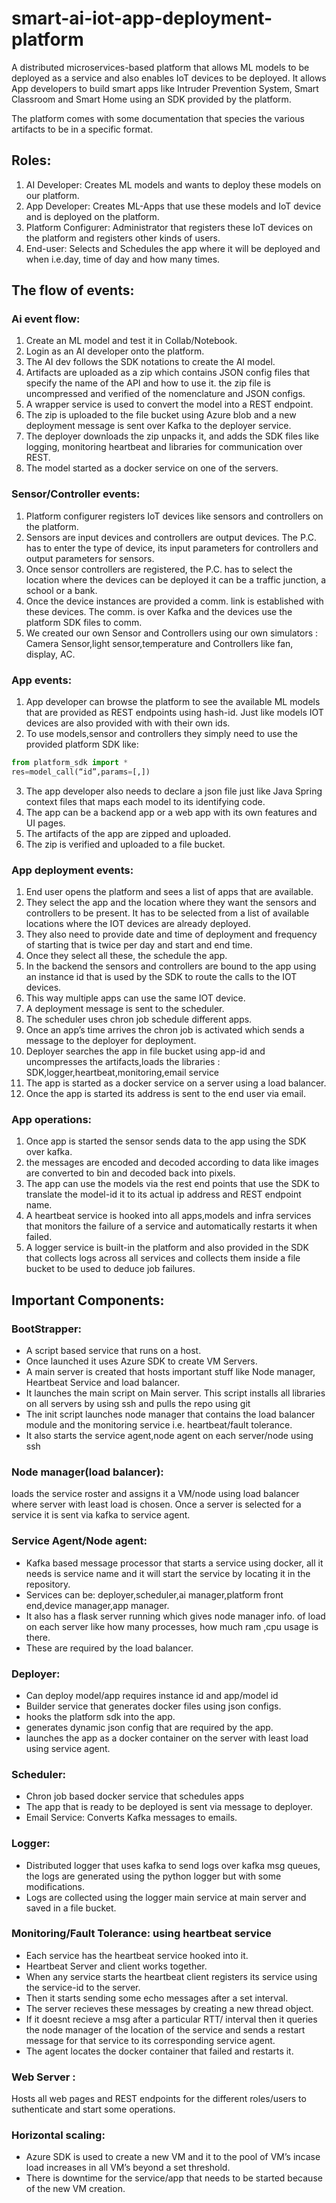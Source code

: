 # smart-ai-iot-app-deployment-platform

A distributed microservices-based platform that allows ML models to be deployed as a service and also enables IoT devices to be deployed. It allows App developers to build smart apps like Intruder Prevention System, Smart Classroom and Smart Home using an SDK provided by the platform.

The platform comes with some documentation that species the various artifacts to be in a specific format.

## Roles:

1. AI Developer: Creates ML models and wants to deploy these models on our platform.
2. App Developer: Creates ML-Apps that use these models and IoT device and is deployed on the platform.
3. Platform Configurer: Administrator that registers these IoT devices on the platform and registers other kinds of users.
4. End-user: Selects and Schedules the app where it will be deployed and when i.e.day, time of day and how many times.

## The flow of events:
### Ai event flow:
1. Create an ML model and test it in Collab/Notebook.
2. Login as an AI developer onto the platform.
3. The AI dev follows the SDK notations to create the AI model.
4. Artifacts are uploaded as a zip which contains JSON config files that specify the name of the API and how to use it.
the zip file is uncompressed and verified of the nomenclature and JSON configs.
5. A wrapper service is used to convert the model into a REST endpoint.
6. The zip is uploaded to the file bucket using Azure blob and a new deployment message is sent over Kafka to the deployer service.
7. The deployer downloads the zip unpacks it, and adds the SDK files like logging, monitoring heartbeat and libraries for communication over REST.
8. The model started as a docker service on one of the servers.
### Sensor/Controller events:
1. Platform configurer registers IoT devices like sensors and controllers on the platform.
2. Sensors are input devices and controllers are output devices. The P.C. has to enter the type of device, its input parameters for controllers and output parameters for sensors.
3. Once sensor controllers are registered, the P.C. has to select the location where the devices can be deployed it can be a traffic junction, a school or a bank.
4. Once the device instances are provided a comm. link is established with these devices. The comm. is over Kafka and the devices use the platform SDK files to comm.
5. We created our own Sensor and Controllers using our own simulators : Camera Sensor,light sensor,temperature and Controllers like fan, display, AC.

### App events:
1. App developer can browse the platform to see the available ML models that are provided as REST endpoints using hash-id.
Just like models IOT devices are also provided with with their own ids.
2. To use models,sensor and controllers they simply need to use the provided platform SDK like:
```python
from platform_sdk import *
res=model_call(“id”,params=[,])
```
3. The app developer also needs to declare a json file just like Java Spring context files that maps each model to its identifying code.
4. The app can be a backend app or a web app with its own features and UI pages.
5. The artifacts of the app are zipped and uploaded.
6. The zip is verified and uploaded to a file bucket.
### App deployment events:
1. End user opens the platform and sees a list of apps that are available.
2. They select the app and the location where they want the sensors and controllers to be present. It has to be selected from a list of available locations where the IOT devices are already deployed.
3. They also need to provide date and time of deployment and frequency of starting that is twice per day and start and end time.
4. Once they select all these, the schedule the app.
5. In the backend the sensors and controllers are bound to the app using an instance id that is used by the SDK to route the calls to the IOT devices.
6. This way multiple apps can use the same IOT device.
7. A deployment message is sent to the scheduler.
8. The scheduler uses chron job schedule different apps.
9. Once an app’s time arrives the chron job is activated which sends a message to the deployer for deployment.
10. Deployer searches the app in file bucket using app-id and uncompresses the artifacts,loads the libraries : SDK,logger,heartbeat,monitoring,email service
11. The app is started as a docker service on a server using a load balancer.
12. Once the app is started its address is sent to the end user via email.
### App operations:
1. Once app is started the sensor sends data to the app using the SDK over kafka.
2. the messages are encoded and decoded according to data like images are converted to bin and decoded back into pixels.
3. The app can use the models via the rest end points that use the SDK to translate the model-id it to its actual ip address and REST endpoint name.
4. A heartbeat service is hooked into all apps,models and infra services that monitors the failure of a service and automatically restarts it when failed.
5. A logger service is built-in the platform and also provided in the SDK that collects logs across all services and collects them inside a file bucket to be used to deduce job failures.

## Important Components:

### BootStrapper: 
* A script based service that runs on a host. 
* Once launched it uses Azure SDK to create VM Servers. 
* A main server is created that hosts important stuff like Node manager, Heartbeat Service and load balancer.
* It launches the main script on Main server. This script installs all libraries on all servers by using ssh and pulls the repo using git
* The init script launches node manager that contains the load balancer module and the monitoring service i.e. heartbeat/fault tolerance.
* It also starts the service agent,node agent on each server/node using ssh
### Node manager(load balancer): 
loads the service roster and assigns it a VM/node using load balancer where server with least load is chosen. 
Once a server is selected for a service it is sent via kafka to service agent.
### Service Agent/Node agent: 
* Kafka based message processor that starts a service using docker, all it needs is service name and it will start the service by locating it in the repository. 
* Services can be: deployer,scheduler,ai manager,platform front end,device manager,app manager.
* It also has a flask server running which gives node manager info. of load on each server like how many processes, how much ram ,cpu usage is there.
* These are required by the load balancer.
### Deployer:
* Can deploy model/app requires instance id and app/model id
* Builder service that generates docker files using json configs.
* hooks the platform sdk into the app.
* generates dynamic json config that are required by the app.
* launches the app as a docker container on the server with least load using service agent.  
### Scheduler:
* Chron job based docker service that schedules apps
* The app that is ready to be deployed is sent via message to deployer.
* Email Service: Converts Kafka messages to emails.
### Logger:
* Distributed logger that uses kafka to send logs over kafka msg queues, the logs are generated using the python logger but with some modifications.
* Logs are collected using the logger main service at main server and saved in a file bucket.
### Monitoring/Fault Tolerance: using heartbeat service
* Each service has the heartbeat service hooked into it.
* Heartbeat Server and client works together.
* When any service starts the heartbeat client registers its service using the service-id to the server. 
* Then it starts sending some echo messages after a set interval.
* The server recieves these messages by creating a new thread object.
* If it doesnt recieve a msg after a particular RTT/ interval then it queries the node manager of the location of the service and sends a restart message for that service to its corresponding service agent.
* The agent locates the docker container that failed and restarts it.
### Web Server : 
Hosts all web pages and REST endpoints for the different roles/users to suthenticate and start some operations.
### Horizontal scaling:  
* Azure SDK is used to create a new VM and it to the pool of VM’s incase load increases in all VM’s beyond a set threshold. 
* There is downtime for the service/app that needs to be started because of the new VM creation.
